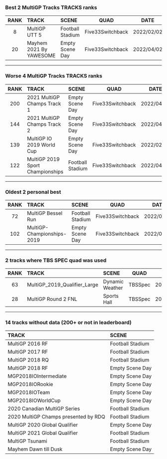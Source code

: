 ### Best 2 MultiGP Tracks TRACKS ranks
|RANK|TRACK|SCENE|QUAD|DATE|
|:---:|:---|:---|:---:|:---:|
|8|MultiGP UTT 5|Football Stadium|Five33Switchback|2022/02/02|
|20|Mayhem 2021 By YAWESOME|Empty Scene Day|Five33Switchback|2022/04/02|
---
### Worse 4 MultiGP Tracks TRACKS ranks
|RANK|TRACK|SCENE|QUAD|DATE|
|:---:|:---|:---|:---:|:---:|
|200|2021 MultiGP Champs Track 1|Empty Scene Day|Five33Switchback|2022/04/02|
|144|2021 MultiGP Champs Track 2|Empty Scene Day|Five33Switchback|2022/04/02|
|139|MultiGP IO 2019 World Cup|Empty Scene Day|Five33Switchback|2022/02/08|
|122|MultiGP 2019 Sport Championships|Football Stadium|Five33Switchback|2022/04/03|
---
### Oldest 2 personal best
|RANK|TRACK|SCENE|QUAD|DATE|
|:---:|:---|:---|:---:|:---:|
|72|MultiGP Bessel Run|Football Stadium|Five33Switchback|2022/02/02|
|102|MultiGP-Championships-2019|Empty Scene Day|Five33Switchback|2022/02/02|
---
### 2 tracks where TBS SPEC quad was used
|RANK|TRACK|SCENE|QUAD|DATE|
|:---:|:---|:---|:---:|:---:|
|63|MultiGP_2019_Qualifier_Large|Dynamic Weather|TBSSpec|2022/02/25|
|28|MultiGP Round 2 FNL|Sports Hall|TBSSpec|2022/02/25|
---
### 14 tracks without data (200+ or not in leaderboard)
|TRACK|SCENE|
|:---|:---|
|MultiGP 2016 RF|Football Stadium|
|MultiGP 2017 RF|Football Stadium|
|MultiGP 2018 RQ|Football Stadium|
|MultiGP 2018 RF|Empty Scene Day|
|MGP2018IOIntermediate|Empty Scene Day|
|MGP2018IORookie|Empty Scene Day|
|MGP2018IOTeam|Empty Scene Day|
|MGP2018IOWorldCup|Empty Scene Day|
|2020 Canadian MultiGP Series|Football Stadium|
|2020 MultiGP Champs presented by RDQ|Football Stadium|
|MultiGP 2020 Global Qualifier|Empty Scene Day|
|MultiGP 2021 Global Qualifier|Football Stadium|
|MultiGP Tsunami|Football Stadium|
|Mayhem Dawn till Dusk|Empty Scene Day|
